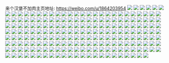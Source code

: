 来个汉堡不加肉主页地址: https://weibo.com/u/1864203954 
![](https://wx4.sinaimg.cn/mw2000/6f1d7eb2ly1h96rc2dmxoj20v20u00zm.jpg) 
![](https://wx4.sinaimg.cn/mw2000/6f1d7eb2ly1h960rqoq3ij20xx0u0dl4.jpg) 
![](https://wx4.sinaimg.cn/mw2000/6f1d7eb2ly1h960rrhldmj20u00u07by.jpg) 
![](https://wx4.sinaimg.cn/mw2000/6f1d7eb2ly1h960rtwainj20uj0u0jzp.jpg) 
![](https://wx4.sinaimg.cn/mw2000/6f1d7eb2ly1h960rutcukj210q0u012e.jpg) 
![](https://wx4.sinaimg.cn/mw2000/6f1d7eb2ly1h93twb0dq9j20u0140jz2.jpg) 
![](https://wx4.sinaimg.cn/mw2000/6f1d7eb2ly1h93twbmkatj20u011ngum.jpg) 
![](https://wx4.sinaimg.cn/mw2000/6f1d7eb2ly1h93twc8yxdj20u014qk17.jpg) 
![](https://wx4.sinaimg.cn/mw2000/6f1d7eb2ly1h93twdgmv9j20u01407c3.jpg) 
![](https://wx4.sinaimg.cn/mw2000/6f1d7eb2ly1h93twf17nlj20u0140jv1.jpg) 
![](https://wx4.sinaimg.cn/mw2000/6f1d7eb2ly1h93tw9yshaj20u0140wmf.jpg) 
![](https://wx4.sinaimg.cn/mw2000/6f1d7eb2ly1h93twfgm9kj20u0140wmz.jpg) 
![](https://wx4.sinaimg.cn/mw2000/6f1d7eb2ly1h93qlrc1x0j20th0ye798.jpg) 
![](https://wx4.sinaimg.cn/mw2000/6f1d7eb2ly1h93qklxo98j20u00x8aej.jpg) 
![](https://wx4.sinaimg.cn/mw2000/6f1d7eb2ly1h93qkmdlvoj20u00uqtel.jpg) 
![](https://wx4.sinaimg.cn/mw2000/6f1d7eb2ly1h93qkmxwt8j20u0102k1h.jpg) 
![](https://wx4.sinaimg.cn/mw2000/6f1d7eb2ly1h93qnt37r1j20u014044q.jpg) 
![](https://wx4.sinaimg.cn/mw2000/6f1d7eb2ly1h93pxwmrtnj20u00u0443.jpg) 
![](https://wx4.sinaimg.cn/mw2000/6f1d7eb2ly1h93pyye84vj20u00v2gtm.jpg) 
![](https://wx4.sinaimg.cn/mw2000/6f1d7eb2ly1h93pxys79bj20u01fbdnh.jpg) 
![](https://wx4.sinaimg.cn/mw2000/6f1d7eb2ly1h93pxz6gcsj20pz0ywjwc.jpg) 
![](https://wx4.sinaimg.cn/mw2000/6f1d7eb2ly1h93pxxew6jj21400u0doq.jpg) 
![](https://wx4.sinaimg.cn/mw2000/6f1d7eb2ly1h93pyxfro2j20wu0u011y.jpg) 
![](https://wx4.sinaimg.cn/mw2000/6f1d7eb2ly1h8vle6vrraj20u013z45j.jpg) 
![](https://wx4.sinaimg.cn/mw2000/6f1d7eb2ly1h8v032551qj20u00u0n3p.jpg) 
![](https://wx4.sinaimg.cn/mw2000/6f1d7eb2ly1h8ktx65eh9j20q00w5wkc.jpg) 
![](https://wx4.sinaimg.cn/mw2000/6f1d7eb2ly1h7sqz27grwj20u0140457.jpg) 
![](https://wx4.sinaimg.cn/mw2000/6f1d7eb2ly1h7qxu675p0j20q50gxacu.jpg) 
![](https://wx4.sinaimg.cn/mw2000/6f1d7eb2ly1h7jpgb49kuj21400u0abh.jpg) 
![](https://wx4.sinaimg.cn/mw2000/6f1d7eb2ly1h7d90l5epxj20u00yu756.jpg) 
![](https://wx4.sinaimg.cn/mw2000/6f1d7eb2ly1h7d90jyfc7j20u00wd42v.jpg) 
![](https://wx4.sinaimg.cn/mw2000/6f1d7eb2ly1h7d90jpwzoj21cq0rfjsu.jpg) 
![](https://wx4.sinaimg.cn/mw2000/6f1d7eb2ly1h7d91qdv40j20u00u042z.jpg) 
![](https://wx4.sinaimg.cn/mw2000/6f1d7eb2ly1h7d92ntt8mj20u00u076i.jpg) 
![](https://wx4.sinaimg.cn/mw2000/6f1d7eb2ly1h7d92nglomj20u00u0aci.jpg) 
![](https://wx4.sinaimg.cn/mw2000/6f1d7eb2ly1h7ctgyt4u9j20u00zr0tu.jpg) 
![](https://wx4.sinaimg.cn/mw2000/6f1d7eb2ly1h7ctgzfb4qj20u0195wf8.jpg) 
![](https://wx4.sinaimg.cn/mw2000/6f1d7eb2ly1h79wi9y468j20u011b0tu.jpg) 
![](https://wx4.sinaimg.cn/mw2000/6f1d7eb2ly1h77bj61240j20u00zkq4e.jpg) 
![](https://wx4.sinaimg.cn/mw2000/6f1d7eb2ly1h71k4ydfnrj21550u0myl.jpg) 
![](https://wx4.sinaimg.cn/mw2000/6f1d7eb2ly1h71k4xtfxaj20u0140jxz.jpg) 
![](https://wx4.sinaimg.cn/mw2000/6f1d7eb2ly1h71k4w45ipj20u0140gu1.jpg) 
![](https://wx4.sinaimg.cn/mw2000/6f1d7eb2ly1h6vjd4lcezj20ty181dnx.jpg) 
![](https://wx4.sinaimg.cn/mw2000/6f1d7eb2ly1h6s51iauzvj20u01400uk.jpg) 
![](https://wx4.sinaimg.cn/mw2000/6f1d7eb2ly1h6s51ii8huj20u014hqah.jpg) 
![](https://wx4.sinaimg.cn/mw2000/6f1d7eb2ly1h6s51gk1hjj20u014046q.jpg) 
![](https://wx4.sinaimg.cn/mw2000/6f1d7eb2ly1h6s51g8cmlj20u014077g.jpg) 
![](https://wx4.sinaimg.cn/mw2000/6f1d7eb2ly1h6s51hrwx9j20u013ddll.jpg) 
![](https://wx4.sinaimg.cn/mw2000/6f1d7eb2ly1h6s51iomm5j20u0140jtn.jpg) 
![](https://wx4.sinaimg.cn/mw2000/6f1d7eb2ly1h6s51gr92ij20u0126jwk.jpg) 
![](https://wx4.sinaimg.cn/mw2000/6f1d7eb2ly1h6s51h0p9qj20u013h7iu.jpg) 
![](https://wx4.sinaimg.cn/mw2000/6f1d7eb2ly1h6s51haal7j20u010cgnd.jpg) 
![](https://wx4.sinaimg.cn/mw2000/6f1d7eb2ly1h6s51hgfg4j20u0140477.jpg) 
![](https://wx4.sinaimg.cn/mw2000/6f1d7eb2ly1h6s52qr1mij20u0140myv.jpg) 
![](https://wx4.sinaimg.cn/mw2000/6f1d7eb2ly1h6rdjg4k2gj20u00yvgnv.jpg) 
![](https://wx4.sinaimg.cn/mw2000/6f1d7eb2ly1h6rdjgefqyj20u00x3jui.jpg) 
![](https://wx4.sinaimg.cn/mw2000/6f1d7eb2ly1h6rdjgpkuqj20u017g43r.jpg) 
![](https://wx4.sinaimg.cn/mw2000/6f1d7eb2ly1h6rdjf1v5gj21400u07b0.jpg) 
![](https://wx4.sinaimg.cn/mw2000/6f1d7eb2ly1h6rdjfo88fj20z00u0aj4.jpg) 
![](https://wx4.sinaimg.cn/mw2000/6f1d7eb2ly1h6g9ig8sdrj20u00vpn4v.jpg) 
![](https://wx4.sinaimg.cn/mw2000/6f1d7eb2ly1h6g9id5livj20s90sk0z0.jpg) 
![](https://wx4.sinaimg.cn/mw2000/6f1d7eb2ly1h6g9if1bejj20x20u010c.jpg) 
![](https://wx4.sinaimg.cn/mw2000/6f1d7eb2ly1h6g9ifobpsj20u01407db.jpg) 
![](https://wx4.sinaimg.cn/mw2000/6f1d7eb2ly1h6g9igv7y9j20u010pgud.jpg) 
![](https://wx4.sinaimg.cn/mw2000/6f1d7eb2ly1h6g9idtrj3j20sj0slag2.jpg) 
![](https://wx4.sinaimg.cn/mw2000/6f1d7eb2ly1h6g9iehh0kj20sq0shjz5.jpg) 
![](https://wx4.sinaimg.cn/mw2000/6f1d7eb2ly1h6g9lcqsgrj20ww0sy3z5.jpg) 
![](https://wx4.sinaimg.cn/mw2000/6f1d7eb2ly1h6g9l3e59qj20u011edmu.jpg) 
![](https://wx4.sinaimg.cn/mw2000/6f1d7eb2ly1h6g9l27agxj20p70s9tbn.jpg) 
![](https://wx4.sinaimg.cn/mw2000/6f1d7eb2ly1h6e4wkzrhlj20wp0u00yq.jpg) 
![](https://wx4.sinaimg.cn/mw2000/6f1d7eb2ly1h6ajijx7h8j20u011375h.jpg) 
![](https://wx4.sinaimg.cn/mw2000/6f1d7eb2ly1h6ajiixf76j20u0140ahz.jpg) 
![](https://wx4.sinaimg.cn/mw2000/6f1d7eb2ly1h6ajij9aevj20u01400vd.jpg) 
![](https://wx4.sinaimg.cn/mw2000/6f1d7eb2ly1h6ajijjagdj20u012aahs.jpg) 
![](https://wx4.sinaimg.cn/mw2000/6f1d7eb2ly1h6ajiiiyvpj210l0u0ah9.jpg) 
![](https://wx4.sinaimg.cn/mw2000/6f1d7eb2ly1h6ajikt4r7j20u0140dka.jpg) 
![](https://wx4.sinaimg.cn/mw2000/6f1d7eb2ly1h68btb9djgj20u00ynjsh.jpg) 
![](https://wx4.sinaimg.cn/mw2000/6f1d7eb2ly1h68btbqt0bj20u00vx0x2.jpg) 
![](https://wx4.sinaimg.cn/mw2000/6f1d7eb2ly1h68btb0fz9j20u012mq5z.jpg) 
![](https://wx4.sinaimg.cn/mw2000/6f1d7eb2ly1h68btc27a6j20u0140tet.jpg) 
![](https://wx4.sinaimg.cn/mw2000/6f1d7eb2ly1h68btccjcxj20u0140q46.jpg) 
![](https://wx4.sinaimg.cn/mw2000/6f1d7eb2ly1h68btclx1uj21400u00uh.jpg) 
![](https://wx4.sinaimg.cn/mw2000/6f1d7eb2ly1h68btcygdyj21400u0jy3.jpg) 
![](https://wx4.sinaimg.cn/mw2000/6f1d7eb2ly1h68btwnj2mj20u010ugt9.jpg) 
![](https://wx4.sinaimg.cn/mw2000/6f1d7eb2ly1h68btx5np6j20u016qagn.jpg) 
![](https://wx4.sinaimg.cn/mw2000/6f1d7eb2ly1h5xcb3gxc1j20u00y0akm.jpg) 
![](https://wx4.sinaimg.cn/mw2000/6f1d7eb2ly1h5xcb3rsl5j20u015n486.jpg) 
![](https://wx4.sinaimg.cn/mw2000/6f1d7eb2ly1h5xcb49wfhj20u00ziwi2.jpg) 
![](https://wx4.sinaimg.cn/mw2000/6f1d7eb2ly1h5xcb4ghkej20pp0nu0yd.jpg) 
![](https://wx4.sinaimg.cn/mw2000/6f1d7eb2ly1h5xcb4oap8j20u01hcn2m.jpg) 
![](https://wx4.sinaimg.cn/mw2000/6f1d7eb2ly1h5xcb4tquyj20cn0axmy5.jpg) 
![](https://wx4.sinaimg.cn/mw2000/6f1d7eb2ly1h5s9frksmuj20u0140tkp.jpg) 
![](https://wx4.sinaimg.cn/mw2000/6f1d7eb2ly1h5s9frru0fj20q21abaeb.jpg) 
![](https://wx4.sinaimg.cn/mw2000/6f1d7eb2ly1h5nur4cijmj21820u0gut.jpg) 
![](https://wx4.sinaimg.cn/mw2000/6f1d7eb2ly1h5nur42zgoj214t0u0aie.jpg) 
![](https://wx4.sinaimg.cn/mw2000/6f1d7eb2ly1h5nutl9u74j20zb0u0jy7.jpg) 
![](https://wx4.sinaimg.cn/mw2000/6f1d7eb2ly1h5nutm69a7j215q0u0q9r.jpg) 
![](https://wx4.sinaimg.cn/mw2000/6f1d7eb2ly1h5nutmc3wdj20u012gn0g.jpg) 
![](https://wx4.sinaimg.cn/mw2000/6f1d7eb2ly1h5nutkzv3kj20u0140qak.jpg) 
![](https://wx4.sinaimg.cn/mw2000/6f1d7eb2ly1h5nutmjuw7j20sg0sggsc.jpg) 
![](https://wx4.sinaimg.cn/mw2000/6f1d7eb2ly1h5nutmqnwnj20u00x6q7y.jpg) 
![](https://wx4.sinaimg.cn/mw2000/6f1d7eb2ly1h5nuv13u1mj21co0u0tkb.jpg) 
![](https://wx4.sinaimg.cn/mw2000/6f1d7eb2ly1h5ngkfmif7j20u012c45e.jpg) 
![](https://wx4.sinaimg.cn/mw2000/6f1d7eb2ly1h5ngkg479aj21a70u0ahv.jpg) 
![](https://wx4.sinaimg.cn/mw2000/6f1d7eb2ly1h5ib55kp6vj20u00x6q7y.jpg) 
![](https://wx4.sinaimg.cn/mw2000/6f1d7eb2ly1h5ib55y57bj20u0140guu.jpg) 
![](https://wx4.sinaimg.cn/mw2000/6f1d7eb2ly1h5ib56873nj21400u00xk.jpg) 
![](https://wx4.sinaimg.cn/mw2000/6f1d7eb2ly1h5ib55b9w0j20u00zw446.jpg) 
![](https://wx4.sinaimg.cn/mw2000/6f1d7eb2ly1h5ib56gg9fj20u00xytcm.jpg) 
![](https://wx4.sinaimg.cn/mw2000/6f1d7eb2ly1h58dsjwaakj20u01407di.jpg) 
![](https://wx4.sinaimg.cn/mw2000/6f1d7eb2ly1h58dsij2qij20u0140wmj.jpg) 
![](https://wx4.sinaimg.cn/mw2000/6f1d7eb2ly1h58dsj2uocj20u018bgsj.jpg) 
![](https://wx4.sinaimg.cn/mw2000/6f1d7eb2ly1h539bwal3ij20u014049t.jpg) 
![](https://wx4.sinaimg.cn/mw2000/6f1d7eb2ly1h539bwmotij20u0140wqi.jpg) 
![](https://wx4.sinaimg.cn/mw2000/6f1d7eb2ly1h5243kzxi7j20u0140qf3.jpg) 
![](https://wx4.sinaimg.cn/mw2000/6f1d7eb2ly1h5243lhfn4j20u0125dok.jpg) 
![](https://wx4.sinaimg.cn/mw2000/6f1d7eb2ly1h5243lwjh7j20u01407h3.jpg) 
![](https://wx4.sinaimg.cn/mw2000/6f1d7eb2ly1h5243m68fej20u00zd7bw.jpg) 
![](https://wx4.sinaimg.cn/mw2000/6f1d7eb2ly1h4vut99fcdj20xq0u0tgk.jpg) 
![](https://wx4.sinaimg.cn/mw2000/6f1d7eb2ly1h4vuta50r0j20u0140dt7.jpg) 
![](https://wx4.sinaimg.cn/mw2000/6f1d7eb2ly1h4vut86uu7j20u0140agi.jpg) 
![](https://wx4.sinaimg.cn/mw2000/6f1d7eb2ly1h4t7t54qraj20zo0qk0vm.jpg) 
![](https://wx4.sinaimg.cn/mw2000/6f1d7eb2ly1h4t7t4v83zj20u0140dji.jpg) 
![](https://wx4.sinaimg.cn/mw2000/6f1d7eb2ly1h4t7x5smehj20u01400xo.jpg) 
![](https://wx4.sinaimg.cn/mw2000/6f1d7eb2ly1h4ssojaoylj20u014z402.jpg) 
![](https://wx4.sinaimg.cn/mw2000/6f1d7eb2ly1h4rqvt6811j20u012hth1.jpg) 
![](https://wx4.sinaimg.cn/mw2000/6f1d7eb2ly1h4rqvstngej20u0140qa6.jpg) 
![](https://wx4.sinaimg.cn/mw2000/6f1d7eb2ly1h4qkt2cqs0j23401r0hdu.jpg) 
![](https://wx4.sinaimg.cn/mw2000/6f1d7eb2ly1h4qkyb8ol3j20un0ysdrn.jpg) 
![](https://wx4.sinaimg.cn/mw2000/6f1d7eb2ly1h4pgn8urkaj20u0141q85.jpg) 
![](https://wx4.sinaimg.cn/mw2000/6f1d7eb2ly1h4pgn92frlj20zo0kjq4v.jpg) 
![](https://wx4.sinaimg.cn/mw2000/6f1d7eb2ly1h4pgn9chs6j20zo0k2dht.jpg) 
![](https://wx4.sinaimg.cn/mw2000/6f1d7eb2ly1h4pgoizx6bj20vq0i8taf.jpg) 
![](https://wx4.sinaimg.cn/mw2000/6f1d7eb2ly1h4opwum37kj21gp1sr1kx.jpg) 
![](https://wx4.sinaimg.cn/mw2000/6f1d7eb2ly1h4m2beto4zj20os183gr3.jpg) 
![](https://wx4.sinaimg.cn/mw2000/6f1d7eb2ly1h4m2bd35lxj20ya0u0tgg.jpg) 
![](https://wx4.sinaimg.cn/mw2000/6f1d7eb2ly1h4m2bdztr8j20u01hcqb6.jpg) 
![](https://wx4.sinaimg.cn/mw2000/6f1d7eb2ly1h4m2c6d433j20op10pjtj.jpg) 
![](https://wx4.sinaimg.cn/mw2000/6f1d7eb2ly1h4ez26yyb8j20sg10utch.jpg) 
![](https://wx4.sinaimg.cn/mw2000/6f1d7eb2ly1h4dhrfev21j22c0340u12.jpg) 
![](https://wx4.sinaimg.cn/mw2000/6f1d7eb2ly1h4dhrkueguj20zo18rq8h.jpg) 
![](https://wx4.sinaimg.cn/mw2000/6f1d7eb2ly1h4bkza3cljj21400u079f.jpg) 
![](https://wx4.sinaimg.cn/mw2000/6f1d7eb2ly1h4bkzapftuj20u0140tf9.jpg) 
![](https://wx4.sinaimg.cn/mw2000/6f1d7eb2ly1h4bkzadmy1j20v60u0tct.jpg) 
![](https://wx4.sinaimg.cn/mw2000/6f1d7eb2ly1h4bkwk35pvj20u00q3gpw.jpg) 
![](https://wx4.sinaimg.cn/mw2000/6f1d7eb2ly1h4bkwjs7mrj20u00xrgu1.jpg) 
![](https://wx4.sinaimg.cn/mw2000/6f1d7eb2ly1h4az7v8feij20u20u0nb5.jpg) 
![](https://wx4.sinaimg.cn/mw2000/6f1d7eb2ly1h491689p5oj20u014045i.jpg) 
![](https://wx4.sinaimg.cn/mw2000/6f1d7eb2ly1h46yf5yatcj23402c04qs.jpg) 
![](https://wx4.sinaimg.cn/mw2000/6f1d7eb2ly1h46yf7b0aej22c0340kjm.jpg) 
![](https://wx4.sinaimg.cn/mw2000/6f1d7eb2ly1h46yf7ptgfj20u01hcdwk.jpg) 
![](https://wx4.sinaimg.cn/mw2000/6f1d7eb2ly1h46yf4kvhdj20nu0snjvg.jpg) 
![](https://wx4.sinaimg.cn/mw2000/6f1d7eb2ly1h46yf8m2b4j20od0lq432.jpg) 
![](https://wx4.sinaimg.cn/mw2000/6f1d7eb2ly1h46yf9qftaj22c0340x6q.jpg) 
![](https://wx4.sinaimg.cn/mw2000/6f1d7eb2ly1h461ibbixfj23402c01ky.jpg) 
![](https://wx4.sinaimg.cn/mw2000/6f1d7eb2ly1h453now2hhj20p00xcn3z.jpg) 
![](https://wx4.sinaimg.cn/mw2000/6f1d7eb2ly1h43xs6lz25j21hc0u016u.jpg) 
![](https://wx4.sinaimg.cn/mw2000/6f1d7eb2ly1h43xs9a96kj22c0340b29.jpg) 
![](https://wx4.sinaimg.cn/mw2000/6f1d7eb2ly1h43xs44qaqj20zo256njg.jpg) 
![](https://wx4.sinaimg.cn/mw2000/6f1d7eb2ly1h42726mnfoj20rl0x1jyj.jpg) 
![](https://wx4.sinaimg.cn/mw2000/6f1d7eb2ly1h427261n0sj20w80u0q55.jpg) 
![](https://wx4.sinaimg.cn/mw2000/6f1d7eb2ly1h42726d9crj20u00u0dki.jpg) 
![](https://wx4.sinaimg.cn/mw2000/6f1d7eb2ly1h427271e37j20wp0u0gsn.jpg) 
![](https://wx4.sinaimg.cn/mw2000/6f1d7eb2ly1h42725sb7cj219x0u0tfe.jpg) 
![](https://wx4.sinaimg.cn/mw2000/6f1d7eb2ly1h42727gq3kj20u0123qaq.jpg) 
![](https://wx4.sinaimg.cn/mw2000/6f1d7eb2ly1h42727r09ej20u014kgrq.jpg) 
![](https://wx4.sinaimg.cn/mw2000/6f1d7eb2ly1h427404nrnj21400u0aek.jpg) 
![](https://wx4.sinaimg.cn/mw2000/6f1d7eb2ly1h3zscqb0hzj235r2bcb2d.jpg) 
![](https://wx4.sinaimg.cn/mw2000/6f1d7eb2ly1h3zscug7nwj22dc35sx6s.jpg) 
![](https://wx4.sinaimg.cn/mw2000/6f1d7eb2ly1h3zscx7rfmj21591ou19w.jpg) 
![](https://wx4.sinaimg.cn/mw2000/6f1d7eb2ly1h3zsd4c6avj216o1s07wi.jpg) 
![](https://wx4.sinaimg.cn/mw2000/6f1d7eb2ly1h3zsdhv7xdj22d0340b2b.jpg) 
![](https://wx4.sinaimg.cn/mw2000/6f1d7eb2ly1h3zschceozj20zo14c49w.jpg) 
![](https://wx4.sinaimg.cn/mw2000/6f1d7eb2ly1h3zsd5gkn1j20zo13j13p.jpg) 
![](https://wx4.sinaimg.cn/mw2000/6f1d7eb2ly1h3zscwouo9j22c0340kjm.jpg) 
![](https://wx4.sinaimg.cn/mw2000/6f1d7eb2ly1h3zscyig8pj20zo0wkaqo.jpg) 
![](https://wx4.sinaimg.cn/mw2000/6f1d7eb2ly1h3zhby6g9gj20d30if0u3.jpg) 
![](https://wx4.sinaimg.cn/mw2000/6f1d7eb2ly1h3zi0drvn8j20u0140gsr.jpg) 
![](https://wx4.sinaimg.cn/mw2000/6f1d7eb2ly1h3zh3gq3e2j20zo0q2wj4.jpg) 
![](https://wx4.sinaimg.cn/mw2000/6f1d7eb2ly1h3zhkh7hozj20u00yngwu.jpg) 
![](https://wx4.sinaimg.cn/mw2000/6f1d7eb2ly1h3zi0d592pj20ty10ygxa.jpg) 
![](https://wx4.sinaimg.cn/mw2000/6f1d7eb2ly1h3zi4idprvj20u0140jzc.jpg) 
![](https://wx4.sinaimg.cn/mw2000/6f1d7eb2ly1h3ype42wshj20u014hwny.jpg) 
![](https://wx4.sinaimg.cn/mw2000/6f1d7eb2ly1h3ype6gpc8j20u0140gvn.jpg) 
![](https://wx4.sinaimg.cn/mw2000/6f1d7eb2ly1h3ype5t0wdj20u0140k1q.jpg) 
![](https://wx4.sinaimg.cn/mw2000/6f1d7eb2ly1h3ype737ibj20u0140thu.jpg) 
![](https://wx4.sinaimg.cn/mw2000/6f1d7eb2ly1h3ype7q9zyj20u01b6488.jpg) 
![](https://wx4.sinaimg.cn/mw2000/6f1d7eb2ly1h3ypgaphmcj20u01407et.jpg) 
![](https://wx4.sinaimg.cn/mw2000/6f1d7eb2ly1h3ype4k2j0j20u00u0n2d.jpg) 
![](https://wx4.sinaimg.cn/mw2000/6f1d7eb2ly1h3ypg9n9j7j20u0133gta.jpg) 
![](https://wx4.sinaimg.cn/mw2000/6f1d7eb2ly1h3vqk8og3tj21e70ti4b9.jpg) 
![](https://wx4.sinaimg.cn/mw2000/6f1d7eb2ly1h3vqk9ero2j233q1sex6q.jpg) 
![](https://wx4.sinaimg.cn/mw2000/6f1d7eb2ly1h3vqvryph6j20ts16gkb9.jpg) 
![](https://wx4.sinaimg.cn/mw2000/6f1d7eb2ly1h3vqn9hzf8j22c0340u0y.jpg) 
![](https://wx4.sinaimg.cn/mw2000/6f1d7eb2ly1h3vqn4547ij221p2b8kjl.jpg) 
![](https://wx4.sinaimg.cn/mw2000/6f1d7eb2ly1h3vqn71jmaj20u01hck8s.jpg) 
![](https://wx4.sinaimg.cn/mw2000/6f1d7eb2ly1h3vqnb25vij22c02pee82.jpg) 
![](https://wx4.sinaimg.cn/mw2000/6f1d7eb2ly1h3vqvpjq9pj20o315611s.jpg) 
![](https://wx4.sinaimg.cn/mw2000/6f1d7eb2ly1h3vqvsy6shj21by0qy13i.jpg) 
![](https://wx4.sinaimg.cn/mw2000/6f1d7eb2ly1h3vqvzagi9j20sa0qtn41.jpg) 
![](https://wx4.sinaimg.cn/mw2000/6f1d7eb2ly1h3rmb1omkbj22c03401l1.jpg) 
![](https://wx4.sinaimg.cn/mw2000/6f1d7eb2ly1h3rmaxzo8zj21ax0n9an5.jpg) 
![](https://wx4.sinaimg.cn/mw2000/6f1d7eb2ly1h3n79olo3wj23402c0u0x.jpg) 
![](https://wx4.sinaimg.cn/mw2000/6f1d7eb2ly1h3n79sge8fj23402c07wi.jpg) 
